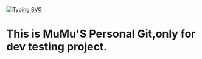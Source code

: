 <a href="https://git.io/typing-svg"><img src="https://readme-typing-svg.herokuapp.com?font=Fira+Code&weight=500&size=33&duration=2500&pause=1500&background=F8F8F8DE&center=true&vCenter=true&multiline=true&repeat=false&width=435&lines=Less+is+more" alt="Typing SVG" /></a>

<h1>This is MuMu'S Personal Git,only for dev testing project.</h1>
